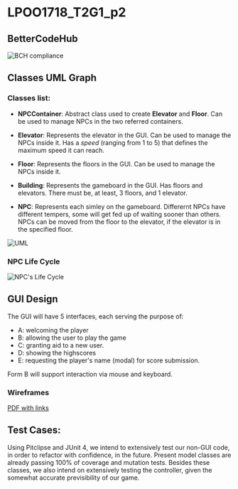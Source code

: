 # LPOO1718_T2G1_p2

## BetterCodeHub

![BCH compliance](https://bettercodehub.com/edge/badge/Dannyps/LPOO1718_T2G1_p2?branch=master&token=e6dd13487a4bdc7bdf114bce3debcb8274b9c740)

## Classes UML Graph

### Classes list: 
 - __NPCContainer__:
 Abstract class used to create __Elevator__ and __Floor__. Can be used to manage NPCs in the two referred containers. 
 
 - __Elevator__:
 Represents the elevator in the GUI. Can be used to manage the NPCs inside it. Has a _speed_ (ranging from 1 to 5) that defines the maximum speed it can reach.
 
 - __Floor__:
 Represents the floors in the GUI. Can be used to manage the NPCs inside it.
 
 - __Building__:
 Represents the gameboard in the GUI. Has floors and elevators. There must be, at least, 3 floors, and 1 elevator.

- __NPC__:
 Represents each simley on the gameboard. Differernt NPCs have different tempers, some will get fed up of waiting sooner than others. NPCs can be moved from the floor to the elevator, if the elevator is in the specified floor.

![UML](/../assets/lpoo_t2g1_uml.png?raw=true)

### NPC Life Cycle

![NPC's Life Cycle](/../assets/npcLC.png?raw=true)

## GUI Design

The GUI will have 5 interfaces, each serving the purpose of: 
 - A: welcoming the player
 - B: allowing the user to play the game
 - C: granting aid to a new user.
 - D: showing the highscores
 - E: requesting the player's name (modal) for score submission.
 
 Form B will support interaction via mouse and keyboard.
 
### Wireframes
[PDF with links](/../assets/wireframes.pdf?raw=true)


## Test Cases:

Using Pitclipse and JUnit 4, we intend to extensively test our non-GUI code, in order to refactor with confidence, in the future. Present model classes are already passing 100% of coverage and mutation tests.
Besides these classes, we also intend on extensively testing the controller, given the somewhat accurate previsibility of our game.
